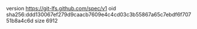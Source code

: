 version https://git-lfs.github.com/spec/v1
oid sha256:ddd130067ef279d9caacb7609e4c4cd03c3b55867a65c7ebdf6f70751b8a4c6d
size 6912
